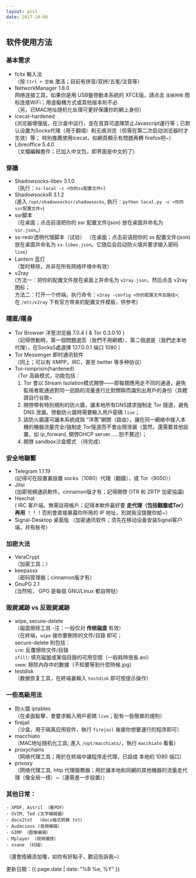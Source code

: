 ```yaml
---
layout: post
date: 2017-10-06
---
```


## 软件使用方法

### 基本需求
- fcitx 輸入法     
	（按 `Ctrl + 空格` 激活；目前有拼音/双拼/五笔/注音等）
- NetworkManager 1.8.0    
	网络连接工具，如果你是用 USB盤啓動本系統的 XFCE版，請点击 `连接网络` 图标连接WiFi；用虛擬機方式或其他版本則不必    
	（另，已MAC地址随机化处理可更好保護你的網上身份） 
- icecat-hardened     
	(浏览器增强版，在沙盒中运行，並在首頁可選擇禁止Javascript運行等；已默认设置为Socks代理（用于翻墙）和无痕浏览（但需在第二次启动浏览器时才生效）等；
	特別推薦使用icecat，如網頁顯示有問題再轉 firefox吧~）
- Libreoffice 5.4.0    
	（文檔編輯套件；已加入中文包，即界面是中文的了）

### 穿牆
- Shadowsocks-libev 3.1.0   
	（执行：`ss-local -c <你的ss配置文件>`）
- ShadowsocksR 3.1.2    
	(進入 `/opt/shadowsocksr/shadowsocks`, 执行：`python local.py -c <你的ssr配置文件>`)
- ssr脚本   
	（在桌面；点击前请把你的 ssr 配置文件(json) 放在桌面并命名为 `ssr.json`。）   
- ss-redir透明代理脚本（试验）
	（在桌面；点击前请把你的 ss 配置文件(json) 放在桌面并命名为 `ss-libev.json`。它随后会启动防火墙并要求输入密码 `live`）   
- Lantern 蓝灯    
	（暂时移除，并非在所有网络环境中有效）
- v2ray    
	(方法一：把你的配置文件放在桌面上并命名为 `v2ray.json`，然后点击 v2ray 图标；  
	 方法二：打开一个终端，执行命令：`v2ray -config <你的配置文件及路径>`;    
	 在 `/etc/v2ray` 下有官方带来的配置文件模板，供参考)


### 隱匿/隱身
- Tor Browser 洋葱浏览器 7.0.4 ( & Tor 0.3.0.10 )    
	（記得啓動時，第一個問題選否（我們不用網橋），第二個選是（我們走本地代理），在Socks5處選擇 127.0.0.1 端口 1080 ）
- Tor Messenger 即时通讯软件   
	（同上；可以有 XMPP，IRC，甚至 twitter 等多种协议）
- Tor-nonprism(hardened)     
	（Tor 高級模式，功能包括：
	1. Tor 會以 Stream Isolation模式開啓——即每類應用走不同的通道，避免監視者能通過對同一迴路的流量進行比對關聯而識別出用戶的身份（具體請自行谷歌~
	2. 開啓帶有特別規則的防火牆，讓本地所有DNS請求強制走 Tor 隧道，避免 DNS 泄漏。啓動防火牆時需要輸入用戶密碼 `live`；  
	3. 該防火牆還可讓本系統成爲 “洋蔥”網關（路由），讓在同一網絡中接入本機的機器流量完全/強制走 Tor隧道而不會出現泄漏（當然，還需要其他設置，如 ip_forward, 開啓DHCP server……恕不贅述）；
	4. 開啓 sandbox沙盒模式 （待完成）   
 
### 安全地聯繫
- Telegram 1.1.19    
	(記得可在設置裏設置 socks（1080）代理（翻牆），或 Tor（9050））
- Jitsi     
	(加密視頻通訊軟件，cinnamon版才有；記得開啓 OTR 和 ZRTP 加密協議)
- Hexchat    
	( IRC 客戶端，無需註冊帳戶；記得本軟件最好要 **走代理（包括翻牆或Tor）再用** ！！！否則會直接暴露你所用的 IP 地址，別說我沒提醒你蛤~）
- Signal-Desktop 桌面版
	（加密通讯软件；须先在移动设备安装Signal客户端，并有帐号）

### 加密大法   
- VeraCrypt     
	（加密工具；）
- keepassx    
	（密码管理器；cinnamon版才有）
- GnuPG 2.1    
	(当然啦， GPG 是每個 GNU/Linux 都自带哒）

### 毀屍滅跡 vs 反毀屍滅跡   
- wipe, secure-delete     
	（磁盘擦除工具 -注：一般仅对 **传统磁盘** 有效）   
	（在終端，`wipe` 接你要刪除的文件/目錄 即可；   
	secure-delete 則包括：    
	`srm`: 反覆擦除文件/目錄    
	`sfill`: 填充磁盤或某個目錄的可用空間（一般耗時很長.avi）   
	`smem`: 擦除內存中的數據（不知要等到什麼時候.jpg）
- testdisk    
	（数据恢复工具，在終端裏輸入 `testdisk` 即可按提示操作）

### 一些高級用法
- 防火牆 iptables    
	（在桌面點擊，會要求輸入用戶密碼 `live`；配有一些簡單的規則）
- firejail    
	（沙盒，用于隔离应用软件，執行 `firejail` 後接你想要運行的程序即可）
- macchiato    
	（MAC地址随机化工具; 進入 `/opt/macchiato/`，執行 `macchiato` 看看）
- proxychains    
	（网络代理工具；用於在終端中讓程序走代理，已設成 本地的 1080 端口）
- privoxy    
	（网络代理工具, http 代理服務器；用於讓本地和同網的其他機器的流量走代理（像全局一樣）~（還需進一步設置））

### 其他日常：
    - XPDF, Astril （看PDF）
    - GVIM, Ted (文字编辑器）
    - docx2txt  （docx格式转换 txt）
    - Audacious (音频编辑）
    - GIMP （图像编辑）
    - Mplayer （视频播放）
    - xsane （扫描）

（還會陸續添加喔，如你有好點子，歡迎告訴我~）

更新日期：{{ page.date | date: "%B %e, %Y" }}
